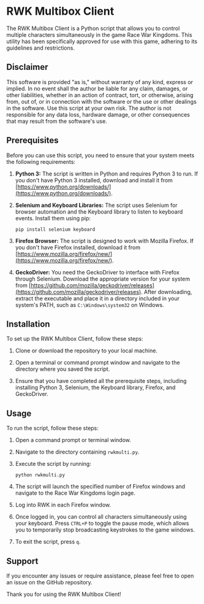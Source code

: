 # RWK Multibox Client

The RWK Multibox Client is a Python script that allows you to control multiple characters simultaneously in the game Race War Kingdoms. This utility has been specifically approved for use with this game, adhering to its guidelines and restrictions.

## Disclaimer

This software is provided "as is," without warranty of any kind, express or implied. In no event shall the author be liable for any claim, damages, or other liabilities, whether in an action of contract, tort, or otherwise, arising from, out of, or in connection with the software or the use or other dealings in the software. Use this script at your own risk. The author is not responsible for any data loss, hardware damage, or other consequences that may result from the software's use.

## Prerequisites

Before you can use this script, you need to ensure that your system meets the following requirements:

1. **Python 3:** The script is written in Python and requires Python 3 to run. If you don't have Python 3 installed, download and install it from [https://www.python.org/downloads/](https://www.python.org/downloads/).

2. **Selenium and Keyboard Libraries:** The script uses Selenium for browser automation and the Keyboard library to listen to keyboard events. Install them using pip:

   ```
   pip install selenium keyboard
   ```

3. **Firefox Browser:** The script is designed to work with Mozilla Firefox. If you don't have Firefox installed, download it from [https://www.mozilla.org/firefox/new/](https://www.mozilla.org/firefox/new/).

4. **GeckoDriver:** You need the GeckoDriver to interface with Firefox through Selenium. Download the appropriate version for your system from [https://github.com/mozilla/geckodriver/releases](https://github.com/mozilla/geckodriver/releases). After downloading, extract the executable and place it in a directory included in your system's PATH, such as `C:\Windows\system32` on Windows.

## Installation

To set up the RWK Multibox Client, follow these steps:

1. Clone or download the repository to your local machine.

2. Open a terminal or command prompt window and navigate to the directory where you saved the script.

3. Ensure that you have completed all the prerequisite steps, including installing Python 3, Selenium, the Keyboard library, Firefox, and GeckoDriver.

## Usage

To run the script, follow these steps:

1. Open a command prompt or terminal window.

2. Navigate to the directory containing `rwkmulti.py`.

3. Execute the script by running:

   ```
   python rwkmulti.py
   ```

4. The script will launch the specified number of Firefox windows and navigate to the Race War Kingdoms login page.

5. Log into RWK in each Firefox window.

6. Once logged in, you can control all characters simultaneously using your keyboard. Press `CTRL+P` to toggle the pause mode, which allows you to temporarily stop broadcasting keystrokes to the game windows.

7. To exit the script, press `q`.

## Support

If you encounter any issues or require assistance, please feel free to open an issue on the GitHub repository.

Thank you for using the RWK Multibox Client!
